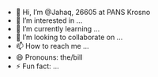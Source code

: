 - 👋 Hi, I’m @Jahaq, 26605 at PANS Krosno
- 👀 I’m interested in ...
- 🌱 I’m currently learning ...
- 💞️ I’m looking to collaborate on ...
- 📫 How to reach me ...
- 😄 Pronouns: the/bill
- ⚡ Fun fact: ...

<!---
Jahaq/Jahaq is a ✨ special ✨ repository because its `README.md` (this file) appears on your GitHub profile.
You can click the Preview link to take a look at your changes.
--->
